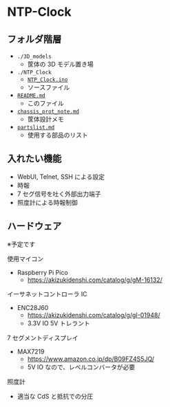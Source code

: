 # NTP-Clock
## フォルダ階層

- `./3D_models`
  - 筐体の 3D モデル置き場
- `./NTP_Clock`
  - [`NTP_Clock.ino`](./NTP_Clock/NTP_Clock.ino)
  - ソースファイル
- [`README.md`](./README.md)
  - このファイル
- [`chassis_prot_note.md`](./chassis_prot_note.md)
  - 筐体設計メモ
- [`partslist.md`](./partslist.md)
  - 使用する部品のリスト

## 入れたい機能

- WebUI, Telnet, SSH による設定
- 時報
- 7 セグ信号を吐く外部出力端子
- 照度計による時報制御

## ハードウェア

※予定です

使用マイコン

- Raspberry Pi Pico
  - <https://akizukidenshi.com/catalog/g/gM-16132/>

イーサネットコントローラ IC

- ENC28J60
  - <https://akizukidenshi.com/catalog/g/gI-01948/>
  - 3.3V IO 5V トレラント

7 セグメントディスプレイ

- MAX7219
  - <https://www.amazon.co.jp/dp/B09FZ4S5JQ/>
  - 5V IO なので、レベルコンバータが必要

照度計

- 適当な CdS と抵抗での分圧
